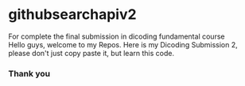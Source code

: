 # githubsearchapiv2
For complete the final submission in dicoding fundamental course
<br>
Hello guys, welcome to my Repos. Here is my Dicoding Submission 2, please don't just copy paste it, but learn this code.<br>

### Thank you
